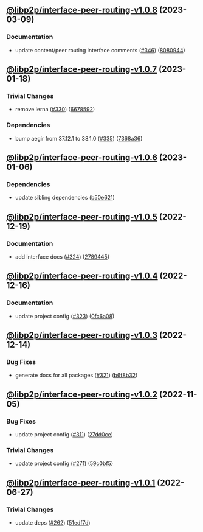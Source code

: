 ## [@libp2p/interface-peer-routing-v1.0.8](https://github.com/libp2p/js-libp2p-interfaces/compare/@libp2p/interface-peer-routing-v1.0.7...@libp2p/interface-peer-routing-v1.0.8) (2023-03-09)


### Documentation

* update content/peer routing interface comments ([#346](https://github.com/libp2p/js-libp2p-interfaces/issues/346)) ([8080944](https://github.com/libp2p/js-libp2p-interfaces/commit/8080944d3c3a81834c6b432843441996cd9e34e5))

## [@libp2p/interface-peer-routing-v1.0.7](https://github.com/libp2p/js-libp2p-interfaces/compare/@libp2p/interface-peer-routing-v1.0.6...@libp2p/interface-peer-routing-v1.0.7) (2023-01-18)


### Trivial Changes

* remove lerna ([#330](https://github.com/libp2p/js-libp2p-interfaces/issues/330)) ([6678592](https://github.com/libp2p/js-libp2p-interfaces/commit/6678592dd0cf601a2671852f9d2a0aff5dee2b18))


### Dependencies

* bump aegir from 37.12.1 to 38.1.0 ([#335](https://github.com/libp2p/js-libp2p-interfaces/issues/335)) ([7368a36](https://github.com/libp2p/js-libp2p-interfaces/commit/7368a363423a08e8fa247dcb76ea13e4cf030d65))

## [@libp2p/interface-peer-routing-v1.0.6](https://github.com/libp2p/js-libp2p-interfaces/compare/@libp2p/interface-peer-routing-v1.0.5...@libp2p/interface-peer-routing-v1.0.6) (2023-01-06)


### Dependencies

* update sibling dependencies ([b50e621](https://github.com/libp2p/js-libp2p-interfaces/commit/b50e621d31a8b32affc3fadb9f97c4883d577f93))

## [@libp2p/interface-peer-routing-v1.0.5](https://github.com/libp2p/js-libp2p-interfaces/compare/@libp2p/interface-peer-routing-v1.0.4...@libp2p/interface-peer-routing-v1.0.5) (2022-12-19)


### Documentation

* add interface docs ([#324](https://github.com/libp2p/js-libp2p-interfaces/issues/324)) ([2789445](https://github.com/libp2p/js-libp2p-interfaces/commit/278944594c24e1a3c4b3624a35680d69166546d7))

## [@libp2p/interface-peer-routing-v1.0.4](https://github.com/libp2p/js-libp2p-interfaces/compare/@libp2p/interface-peer-routing-v1.0.3...@libp2p/interface-peer-routing-v1.0.4) (2022-12-16)


### Documentation

* update project config ([#323](https://github.com/libp2p/js-libp2p-interfaces/issues/323)) ([0fc6a08](https://github.com/libp2p/js-libp2p-interfaces/commit/0fc6a08e9cdcefe361fe325281a3a2a03759ff59))

## [@libp2p/interface-peer-routing-v1.0.3](https://github.com/libp2p/js-libp2p-interfaces/compare/@libp2p/interface-peer-routing-v1.0.2...@libp2p/interface-peer-routing-v1.0.3) (2022-12-14)


### Bug Fixes

* generate docs for all packages ([#321](https://github.com/libp2p/js-libp2p-interfaces/issues/321)) ([b6f8b32](https://github.com/libp2p/js-libp2p-interfaces/commit/b6f8b32a920c15a28fe021e6050e31aaae89d518))

## [@libp2p/interface-peer-routing-v1.0.2](https://github.com/libp2p/js-libp2p-interfaces/compare/@libp2p/interface-peer-routing-v1.0.1...@libp2p/interface-peer-routing-v1.0.2) (2022-11-05)


### Bug Fixes

* update project config ([#311](https://github.com/libp2p/js-libp2p-interfaces/issues/311)) ([27dd0ce](https://github.com/libp2p/js-libp2p-interfaces/commit/27dd0ce3c249892ac69cbb24ddaf0b9f32385e37))


### Trivial Changes

* update project config ([#271](https://github.com/libp2p/js-libp2p-interfaces/issues/271)) ([59c0bf5](https://github.com/libp2p/js-libp2p-interfaces/commit/59c0bf5e0b05496fca2e4902632b61bb41fad9e9))

## [@libp2p/interface-peer-routing-v1.0.1](https://github.com/libp2p/js-libp2p-interfaces/compare/@libp2p/interface-peer-routing-v1.0.0...@libp2p/interface-peer-routing-v1.0.1) (2022-06-27)


### Trivial Changes

* update deps ([#262](https://github.com/libp2p/js-libp2p-interfaces/issues/262)) ([51edf7d](https://github.com/libp2p/js-libp2p-interfaces/commit/51edf7d9b3765a6f75c915b1483ea345d0133a41))
